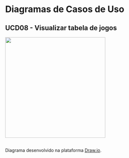 # Diagramas de Casos de Uso

## UCD08 - Visualizar tabela de jogos

<div class="toolgrid">
	<div>
        <img height="320px" src="../imagens/visualizar_tabela.png"> 
    </div>
</div>

</br>
<p align="justify">Diagrama desenvolvido na plataforma <a href = "https://app.diagrams.net/">Draw.io</a>.</p>